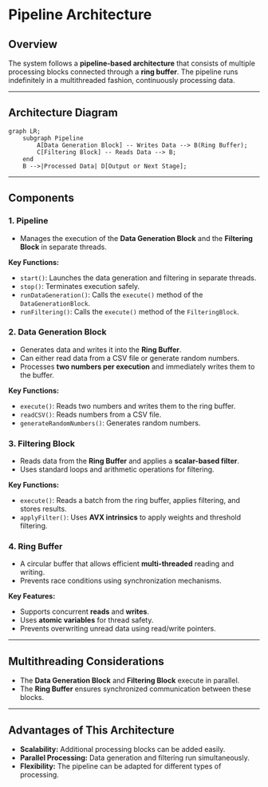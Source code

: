 # Pipeline Architecture

## Overview
The system follows a **pipeline-based architecture** that consists of multiple processing blocks connected through a **ring buffer**. The pipeline runs indefinitely in a multithreaded fashion, continuously processing data.

---

## Architecture Diagram

```mermaid
graph LR;
    subgraph Pipeline
        A[Data Generation Block] -- Writes Data --> B(Ring Buffer);
        C[Filtering Block] -- Reads Data --> B;
    end
    B -->|Processed Data| D[Output or Next Stage];
```

---

## Components

### 1. **Pipeline**
- Manages the execution of the **Data Generation Block** and the **Filtering Block** in separate threads.

**Key Functions:**
- `start()`: Launches the data generation and filtering in separate threads.
- `stop()`: Terminates execution safely.
- `runDataGeneration()`: Calls the `execute()` method of the `DataGenerationBlock`.
- `runFiltering()`: Calls the `execute()` method of the `FilteringBlock`.

### 2. **Data Generation Block**
- Generates data and writes it into the **Ring Buffer**.
- Can either read data from a CSV file or generate random numbers.
- Processes **two numbers per execution** and immediately writes them to the buffer.

**Key Functions:**
- `execute()`: Reads two numbers and writes them to the ring buffer.
- `readCSV()`: Reads numbers from a CSV file.
- `generateRandomNumbers()`: Generates random numbers.

### 3. **Filtering Block**
- Reads data from the **Ring Buffer** and applies a **scalar-based filter**.
- Uses standard loops and arithmetic operations for filtering.

**Key Functions:**
- `execute()`: Reads a batch from the ring buffer, applies filtering, and stores results.
- `applyFilter()`: Uses **AVX intrinsics** to apply weights and threshold filtering.

### 4. **Ring Buffer**
- A circular buffer that allows efficient **multi-threaded** reading and writing.
- Prevents race conditions using synchronization mechanisms.

**Key Features:**
- Supports concurrent **reads** and **writes**.
- Uses **atomic variables** for thread safety.
- Prevents overwriting unread data using read/write pointers.

---

## Multithreading Considerations
- The **Data Generation Block** and **Filtering Block** execute in parallel.
- The **Ring Buffer** ensures synchronized communication between these blocks.

---


## Advantages of This Architecture
- **Scalability:** Additional processing blocks can be added easily.
- **Parallel Processing:** Data generation and filtering run simultaneously.
- **Flexibility:** The pipeline can be adapted for different types of processing.

